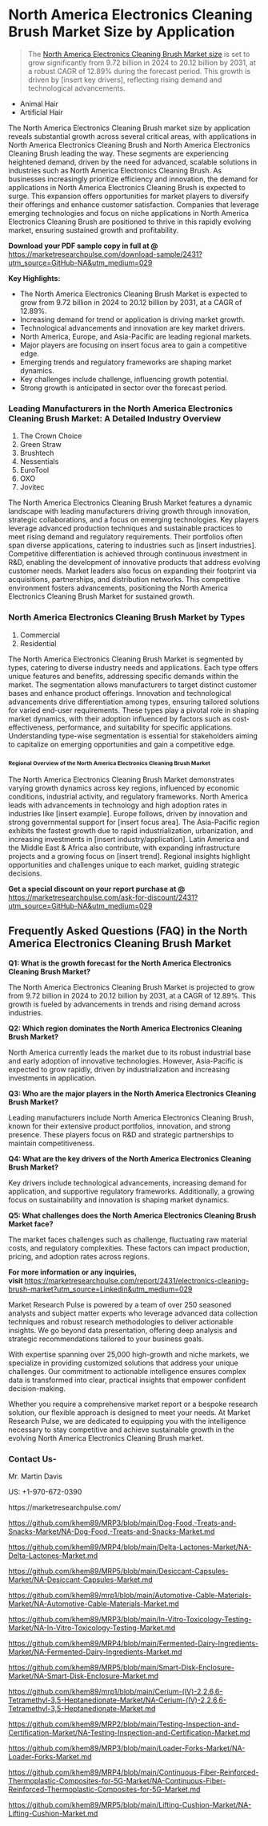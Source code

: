 <h1>North America Electronics Cleaning Brush Market&nbsp;Size by Application</h1><blockquote><p>The <a href="https://marketresearchpulse.com/download-sample/2431?utm_source=GitHub-NA&amp;utm_medium=029">North America Electronics Cleaning Brush Market size</a> is set to grow significantly from 9.72 billion in 2024 to 20.12 billion by 2031, at a robust CAGR of 12.89% during the forecast period. This growth is driven by [insert key drivers], reflecting rising demand and technological advancements.</p></blockquote><ul><li>Animal Hair <li> Artificial Hair</li></ul><p>The North America Electronics Cleaning Brush market size by application reveals substantial growth across several critical areas, with applications in North America Electronics Cleaning Brush and North America Electronics Cleaning Brush leading the way. These segments are experiencing heightened demand, driven by the need for advanced, scalable solutions in industries such as North America Electronics Cleaning Brush. As businesses increasingly prioritize efficiency and innovation, the demand for applications in North America Electronics Cleaning Brush is expected to surge. This expansion offers opportunities for market players to diversify their offerings and enhance customer satisfaction. Companies that leverage emerging technologies and focus on niche applications in North America Electronics Cleaning Brush are positioned to thrive in this rapidly evolving market, ensuring sustained growth and profitability.</p><p><strong>Download your PDF sample copy in full at @ </strong><a href="https://marketresearchpulse.com/download-sample/2431?utm_source=GitHub-NA&amp;utm_medium=029">https://marketresearchpulse.com/download-sample/2431?utm_source=GitHub-NA&amp;utm_medium=029</a></p><p><strong>Key Highlights: </strong></p><ul><li>The North America Electronics Cleaning Brush Market is expected to grow from 9.72 billion in 2024 to 20.12 billion by 2031, at a CAGR of 12.89%.</li><li>Increasing demand for trend or application is driving market growth.</li><li>Technological advancements and innovation are key market drivers.</li><li>North America, Europe, and Asia-Pacific are leading regional markets.</li><li>Major players are focusing on insert focus area to gain a competitive edge.</li><li>Emerging trends and regulatory frameworks are shaping market dynamics.</li><li>Key challenges include challenge, influencing growth potential.</li><li>Strong growth is anticipated in sector over the forecast period.</li></ul><h3>Leading Manufacturers in the North America Electronics Cleaning Brush Market: A Detailed Industry Overview</h3><ol><li>The Crown Choice</li><li>Green Straw</li><li>Brushtech</li><li>Nessentials</li><li>EuroTool</li><li>OXO</li><li>Jovitec</li></ol><div class="flex max-w-full flex-col flex-grow"><div class="min-h-8 text-message flex w-full flex-col items-end gap-2 whitespace-normal break-words [.text-message+&amp;]:mt-5" dir="auto" data-message-author-role="assistant" data-message-id="fd8432e4-4910-450d-b182-61b7bfb0a01f" data-message-model-slug="gpt-4o"><div class="flex w-full flex-col gap-1 empty:hidden first:pt-[3px]"><div class="markdown prose w-full break-words dark:prose-invert light"><p>The North America Electronics Cleaning Brush Market features a dynamic landscape with leading manufacturers driving growth through innovation, strategic collaborations, and a focus on emerging technologies. Key players leverage advanced production techniques and sustainable practices to meet rising demand and regulatory requirements. Their portfolios often span diverse applications, catering to industries such as [insert industries]. Competitive differentiation is achieved through continuous investment in R&amp;D, enabling the development of innovative products that address evolving customer needs. Market leaders also focus on expanding their footprint via acquisitions, partnerships, and distribution networks. This competitive environment fosters advancements, positioning the North America Electronics Cleaning Brush Market for sustained growth.</p></div></div></div></div><h3>North America Electronics Cleaning Brush Market by Types</h3><ol><li>Commercial <li> Residential</li></ol><div class="flex max-w-full flex-col flex-grow"><div class="min-h-8 text-message flex w-full flex-col items-end gap-2 whitespace-normal break-words [.text-message+&amp;]:mt-5" dir="auto" data-message-author-role="assistant" data-message-id="084470be-0bb7-4664-bddf-5156b4f41249" data-message-model-slug="gpt-4o-mini"><div class="flex w-full flex-col gap-1 empty:hidden first:pt-[3px]"><div class="markdown prose w-full break-words dark:prose-invert light"><p>The North America Electronics Cleaning Brush Market is segmented by types, catering to diverse industry needs and applications. Each type offers unique features and benefits, addressing specific demands within the market. The segmentation allows manufacturers to target distinct customer bases and enhance product offerings. Innovation and technological advancements drive differentiation among types, ensuring tailored solutions for varied end-user requirements. These types play a pivotal role in shaping market dynamics, with their adoption influenced by factors such as cost-effectiveness, performance, and suitability for specific applications. Understanding type-wise segmentation is essential for stakeholders aiming to capitalize on emerging opportunities and gain a competitive edge.</p></div></div></div></div><h3><span style="font-size: 11px;">Regional Overview of the North America Electronics Cleaning Brush Market</span></h3><div class="flex max-w-full flex-col flex-grow"><div class="min-h-8 text-message flex w-full flex-col items-end gap-2 whitespace-normal break-words [.text-message+&amp;]:mt-5" dir="auto" data-message-author-role="assistant" data-message-id="e9038762-ce64-4e30-91c9-9bd413514231" data-message-model-slug="gpt-4o-mini"><div class="flex w-full flex-col gap-1 empty:hidden first:pt-[3px]"><div class="markdown prose w-full break-words dark:prose-invert light"><p>The North America Electronics Cleaning Brush Market demonstrates varying growth dynamics across key regions, influenced by economic conditions, industrial activity, and regulatory frameworks. North America leads with advancements in technology and high adoption rates in industries like [insert example]. Europe follows, driven by innovation and strong governmental support for [insert focus area]. The Asia-Pacific region exhibits the fastest growth due to rapid industrialization, urbanization, and increasing investments in [insert industry/application]. Latin America and the Middle East &amp; Africa also contribute, with expanding infrastructure projects and a growing focus on [insert trend]. Regional insights highlight opportunities and challenges unique to each market, guiding strategic decisions.</p></div></div></div></div><p><strong>Get a special discount on your report purchase at @ </strong><a href="https://marketresearchpulse.com/ask-for-discount/2431?utm_source=GitHub-NA&amp;utm_medium=029">https://marketresearchpulse.com/ask-for-discount/2431?utm_source=GitHub-NA&amp;utm_medium=029</a></p><h2>Frequently Asked Questions (FAQ) in the North America Electronics Cleaning Brush Market</h2><p><strong>Q1: What is the growth forecast for the North America Electronics Cleaning Brush Market?</strong></p><p>The North America Electronics Cleaning Brush Market is projected to grow from 9.72 billion in 2024 to 20.12 billion by 2031, at a CAGR of 12.89%. This growth is fueled by advancements in trends and rising demand across industries.</p><p><strong>Q2: Which region dominates the North America Electronics Cleaning Brush Market?</strong></p><p>North America currently leads the market due to its robust industrial base and early adoption of innovative technologies. However, Asia-Pacific is expected to grow rapidly, driven by industrialization and increasing investments in application.</p><p><strong>Q3: Who are the major players in the North America Electronics Cleaning Brush Market?</strong></p><p>Leading manufacturers include North America Electronics Cleaning Brush, known for their extensive product portfolios, innovation, and strong presence. These players focus on R&amp;D and strategic partnerships to maintain competitiveness.</p><p><strong>Q4: What are the key drivers of the North America Electronics Cleaning Brush Market?</strong></p><p>Key drivers include technological advancements, increasing demand for application, and supportive regulatory frameworks. Additionally, a growing focus on sustainability and innovation is shaping market dynamics.</p><p><strong>Q5: What challenges does the North America Electronics Cleaning Brush Market face?</strong></p><p>The market faces challenges such as challenge, fluctuating raw material costs, and regulatory complexities. These factors can impact production, pricing, and adoption rates across regions.</p><p><strong>For more information or any inquiries, visit&nbsp;</strong><a href="https://marketresearchpulse.com/report/2431/electronics-cleaning-brush-market?utm_source=Linkedin&utm_medium=029">https://marketresearchpulse.com/report/2431/electronics-cleaning-brush-market?utm_source=Linkedin&utm_medium=029</a></p><p>Market Research Pulse is powered by a team of over 250 seasoned analysts and subject matter experts who leverage advanced data collection techniques and robust research methodologies to deliver actionable insights. We go beyond data presentation, offering deep analysis and strategic recommendations tailored to your business goals.</p><p>With expertise spanning over 25,000 high-growth and niche markets, we specialize in providing customized solutions that address your unique challenges. Our commitment to actionable intelligence ensures complex data is transformed into clear, practical insights that empower confident decision-making.</p><p>Whether you require a comprehensive market report or a bespoke research solution, our flexible approach is designed to meet your needs. At Market Research Pulse, we are dedicated to equipping you with the intelligence necessary to stay competitive and achieve sustainable growth in the evolving North America Electronics Cleaning Brush market.</p><h3><strong>Contact Us-</strong></h3><p>Mr. Martin Davis</p><p>US: +1-970-672-0390</p><p>https://marketresearchpulse.com/</p><p><a href="https://github.com/khem89/MRP3/blob/main/Dog-Food,-Treats-and-Snacks-Market/NA-Dog-Food,-Treats-and-Snacks-Market.md">https://github.com/khem89/MRP3/blob/main/Dog-Food,-Treats-and-Snacks-Market/NA-Dog-Food,-Treats-and-Snacks-Market.md</a></p><p><a href="https://github.com/khem89/MRP4/blob/main/Delta-Lactones-Market/NA-Delta-Lactones-Market.md">https://github.com/khem89/MRP4/blob/main/Delta-Lactones-Market/NA-Delta-Lactones-Market.md</a></p><p><a href="https://github.com/khem89/MRP5/blob/main/Desiccant-Capsules-Market/NA-Desiccant-Capsules-Market.md">https://github.com/khem89/MRP5/blob/main/Desiccant-Capsules-Market/NA-Desiccant-Capsules-Market.md</a></p><p><a href="https://github.com/khem89/mrp1/blob/main/Automotive-Cable-Materials-Market/NA-Automotive-Cable-Materials-Market.md">https://github.com/khem89/mrp1/blob/main/Automotive-Cable-Materials-Market/NA-Automotive-Cable-Materials-Market.md</a></p><p><a href="https://github.com/khem89/MRP3/blob/main/In-Vitro-Toxicology-Testing-Market/NA-In-Vitro-Toxicology-Testing-Market.md">https://github.com/khem89/MRP3/blob/main/In-Vitro-Toxicology-Testing-Market/NA-In-Vitro-Toxicology-Testing-Market.md</a></p><p><a href="https://github.com/khem89/MRP4/blob/main/Fermented-Dairy-Ingredients-Market/NA-Fermented-Dairy-Ingredients-Market.md">https://github.com/khem89/MRP4/blob/main/Fermented-Dairy-Ingredients-Market/NA-Fermented-Dairy-Ingredients-Market.md</a></p><p><a href="https://github.com/khem89/MRP5/blob/main/Smart-Disk-Enclosure-Market/NA-Smart-Disk-Enclosure-Market.md">https://github.com/khem89/MRP5/blob/main/Smart-Disk-Enclosure-Market/NA-Smart-Disk-Enclosure-Market.md</a></p><p><a href="https://github.com/khem89/mrp1/blob/main/Cerium-(IV)-2,2,6,6-Tetramethyl-3,5-Heptanedionate-Market/NA-Cerium-(IV)-2,2,6,6-Tetramethyl-3,5-Heptanedionate-Market.md">https://github.com/khem89/mrp1/blob/main/Cerium-(IV)-2,2,6,6-Tetramethyl-3,5-Heptanedionate-Market/NA-Cerium-(IV)-2,2,6,6-Tetramethyl-3,5-Heptanedionate-Market.md</a></p><p><a href="https://github.com/khem89/MRP2/blob/main/Testing-Inspection-and-Certification-Market/NA-Testing-Inspection-and-Certification-Market.md">https://github.com/khem89/MRP2/blob/main/Testing-Inspection-and-Certification-Market/NA-Testing-Inspection-and-Certification-Market.md</a></p><p><a href="https://github.com/khem89/MRP3/blob/main/Loader-Forks-Market/NA-Loader-Forks-Market.md">https://github.com/khem89/MRP3/blob/main/Loader-Forks-Market/NA-Loader-Forks-Market.md</a></p><p><a href="https://github.com/khem89/MRP4/blob/main/Continuous-Fiber-Reinforced-Thermoplastic-Composites-for-5G-Market/NA-Continuous-Fiber-Reinforced-Thermoplastic-Composites-for-5G-Market.md">https://github.com/khem89/MRP4/blob/main/Continuous-Fiber-Reinforced-Thermoplastic-Composites-for-5G-Market/NA-Continuous-Fiber-Reinforced-Thermoplastic-Composites-for-5G-Market.md</a></p><p><a href="https://github.com/khem89/MRP5/blob/main/Lifting-Cushion-Market/NA-Lifting-Cushion-Market.md">https://github.com/khem89/MRP5/blob/main/Lifting-Cushion-Market/NA-Lifting-Cushion-Market.md</a></p>
